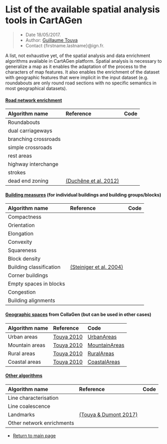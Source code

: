 # List of the available spatial analysis tools in CartAGen

> - Date 18/05/2017.
> - Author: [Guillaume Touya][1]
> - Contact {firstname.lastname}@ign.fr.

A list, not exhaustive yet, of the spatial analysis and data enrichment algorithms available in CartAGen platform. 
Spatial analysis is necessary to generalize a map as it enables the adaptation of the process to the characters of map features. 
It also enables the enrichment of the dataset with geographic features that were implicit in the input dataset (e.g. roundabouts are only round road sections with no specific semantics in most geographical datasets).

#### [](#header-4)[Road network enrichment][3]

| Algorithm name        | Reference         				| Code 							| 
|:----------------------|:----------------------------------|:------------------------------|
| Roundabouts   | 	| 		| 
| dual carriageways	| 	|  | 
| branching crossroads    | 	|  |
| simple crossroads   	| 	|   |
| rest areas  	| 	|   |
| highway interchange   | 	|  |
| strokes   | 	|  |
| dead end zoning   | [(Duchêne et al. 2012)][14]	|  |

#### [](#header-4)[Building measures][4] (for individual buildings and building groups/blocks)

| Algorithm name        | Reference         				| Code 							| 
|:----------------------|:----------------------------------|:------------------------------|
| Compactness |   |  | 
| Orientation	| 	|  | 
| Elongation |   |  |
| Convexity	|  	|  | 	
| Squareness	|  	|  | 
| Block density	|  	|  | 
| Building classification	| [(Steiniger et al. 2004)][13] 	|  | 
| Corner buildings	|  	|  | 
| Empty spaces in blocks	|  	|  | 
| Congestion	|  	|  | 
| Building alignments	|  	|  | 

#### [](#header-4)[Geographic spaces][5] from CollaGen (but can be used in other cases)

| Algorithm name        | Reference         				| Code 							|
|:----------------------|:----------------------------------|:------------------------------|
| Urban areas   | [Touya 2010][8] | [UrbanAreas][9]  			| 
| Mountain areas	    | [Touya 2010][8] | [MountainAreas][10]  			| 
| Rural areas   | [Touya 2010][8] | [RuralAreas][11]  			| 
| Coastal areas	    | [Touya 2010][8] | [CoastalAreas][12]  		|  


#### [](#header-4)[Other algorithms][7]

| Algorithm name        | Reference         				| Code 							| 
|:----------------------|:----------------------------------|:------------------------------|
|  Line characterisation |  | 	| 	
|  Line coalescence |  | 	| 	
|  Landmarks | [(Touya & Dumont 2017)][15] | 	| 	
| Other network enrichments  |  | 	| 	


- [Return to main page][6]


[1]: http://recherche.ign.fr/labos/cogit/english/accueilCOGIT.php
[2]: https://github.com/IGNF/geoxygene
[3]: /spatial_analysis/road_enrichment.md
[4]: /spatial_analysis/building_measures.md
[5]: /spatial_analysis/geo_spaces.md
[6]: https://ignf.github.io/CartAGen
[7]: /spatial_analysis/other_measures.md
[8]: https://kartographie.geo.tu-dresden.de/downloads/ica-gen/workshop2010/genemr2010_submission_5.pdf
[9]: https://github.com/IGNF/CartAGen/blob/master/cartagen-core/src/main/java/fr/ign/cogit/cartagen/spatialanalysis/geospace/UrbanAreas.java
[10]: https://github.com/IGNF/CartAGen/blob/master/cartagen-core/src/main/java/fr/ign/cogit/cartagen/spatialanalysis/geospace/MountainAreas.java
[11]: https://github.com/IGNF/CartAGen/blob/master/cartagen-core/src/main/java/fr/ign/cogit/cartagen/spatialanalysis/geospace/RuralAreas.java
[12]: https://github.com/IGNF/CartAGen/blob/master/cartagen-core/src/main/java/fr/ign/cogit/cartagen/spatialanalysis/geospace/CostalAreas.java
[13]: http://dx.doi.org/10.1111/j.1467-9671.2008.01085.x
[14]: http://dx.doi.org/10.1080/13658816.2011.639302
[15]: https://www.researchgate.net/publication/318463713_Progressive_Block_Graying_and_Landmarks_Enhancing_as_Intermediate_Representations_between_Buildings_and_Urban_Areas